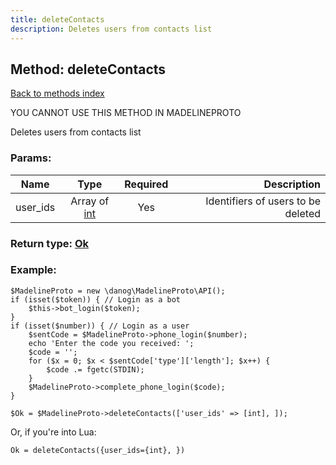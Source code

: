 ```yaml
---
title: deleteContacts
description: Deletes users from contacts list
---
```

## Method: deleteContacts  
[Back to methods index](index.md)


YOU CANNOT USE THIS METHOD IN MADELINEPROTO


Deletes users from contacts list

### Params:

| Name     |    Type       | Required | Description |
|----------|:-------------:|:--------:|------------:|
|user\_ids|Array of [int](../types/int.md) | Yes|Identifiers of users to be deleted|


### Return type: [Ok](../types/Ok.md)

### Example:


```
$MadelineProto = new \danog\MadelineProto\API();
if (isset($token)) { // Login as a bot
    $this->bot_login($token);
}
if (isset($number)) { // Login as a user
    $sentCode = $MadelineProto->phone_login($number);
    echo 'Enter the code you received: ';
    $code = '';
    for ($x = 0; $x < $sentCode['type']['length']; $x++) {
        $code .= fgetc(STDIN);
    }
    $MadelineProto->complete_phone_login($code);
}

$Ok = $MadelineProto->deleteContacts(['user_ids' => [int], ]);
```

Or, if you're into Lua:

```
Ok = deleteContacts({user_ids={int}, })
```


